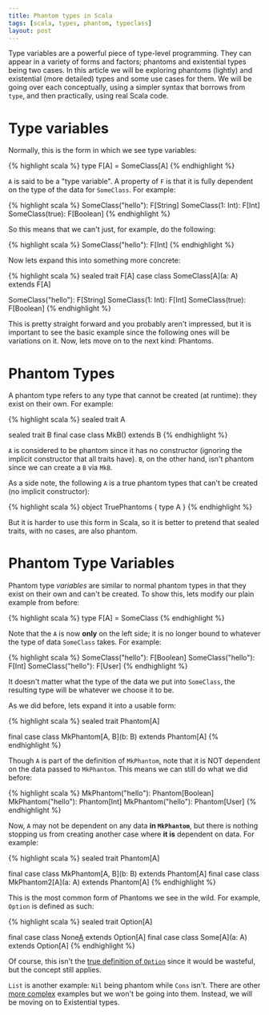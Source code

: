 ```yaml
---
title: Phantom types in Scala
tags: [scala, types, phantom, typeclass]
layout: post
---
```


Type variables are a powerful piece of type-level programming. They can appear
in a variety of forms and factors; phantoms and existential types being two
cases. In this article we will be exploring phantoms (lightly) and existential
(more detailed) types and some use cases for them. We will be going over
each conceptually, using a simpler syntax that borrows from `type`, and then
practically, using real Scala code.

# Type variables

Normally, this is the form in which we see type variables:

{% highlight scala %}
type F[A] = SomeClass[A]
{% endhighlight %}

`A` is said to be a "type variable". A property of `F` is that it is fully
dependent on the type of the data for `SomeClass`. For example:

{% highlight scala %}
SomeClass("hello"): F[String]
SomeClass(1: Int): F[Int]
SomeClass(true): F[Boolean]
{% endhighlight %}

So this means that we can't just, for example, do the following:

{% highlight scala %}
SomeClass("hello"): F[Int]
{% endhighlight %}

Now lets expand this into something more concrete:

{% highlight scala %}
sealed trait F[A]
case class SomeClass[A](a: A) extends F[A]

SomeClass("hello"): F[String]
SomeClass(1: Int): F[Int]
SomeClass(true): F[Boolean]
{% endhighlight %}

This is pretty straight forward and you probably aren't impressed, but it is
important to see the basic example since the following ones will be variations
on it. Now, lets move on to the next kind: Phantoms.

# Phantom Types

A phantom type refers to any type that cannot be created (at runtime): they
exist on their own. For example:

{% highlight scala %}
sealed trait A

sealed trait B
final case class MkB() extends B
{% endhighlight %}

`A` is considered to be phantom since it has no constructor (ignoring the
implicit constructor that all traits have). `B`, on the other hand, isn't
phantom since we can create a `B` via `MkB`.

As a side note, the following `A` is a true phantom types that can't be created
(no implicit constructor):

{% highlight scala %}
object TruePhantoms {
  type A
}
{% endhighlight %}

But it is harder to use this form in Scala, so it is better to pretend that
sealed traits, with no cases, are also phantom.

# Phantom Type Variables

Phantom type *variables* are similar to normal phantom types in that they
exist on their own and can't be created. To show this, lets modify our plain
example from before:

{% highlight scala %}
type F[A] = SomeClass
{% endhighlight %}

Note that the `A` is now **only** on the left side; it is no longer bound to
whatever the type of data `SomeClass` takes. For example:

{% highlight scala %}
SomeClass("hello"): F[Boolean]
SomeClass("hello"): F[Int]
SomeClass("hello"): F[User]
{% endhighlight %}

It doesn't matter what the type of the data we put into `SomeClass`, the
resulting type will be whatever we choose it to be.

As we did before, lets expand it into a usable form:

{% highlight scala %}
sealed trait Phantom[A]

final case class MkPhantom[A, B](b: B) extends Phantom[A]
{% endhighlight %}

Though `A` is part of the definition of `MkPhantom`, note that it is NOT
dependent on the data passed to `MkPhantom`. This means we can still do what
we did before:

{% highlight scala %}
MkPhantom("hello"): Phantom[Boolean]
MkPhantom("hello"): Phantom[Int]
MkPhantom("hello"): Phantom[User]
{% endhighlight %}

Now, `A` may not be dependent on any data **in `MkPhantom`**, but there is
nothing stopping us from creating another case where **it is** dependent on
data. For example:

{% highlight scala %}
sealed trait Phantom[A]

final case class MkPhantom[A, B](b: B) extends Phantom[A]
final case class MkPhantom2[A](a: A) extends Phantom[A]
{% endhighlight %}

This is the most common form of Phantoms we see in the wild. For example,
`Option` is defined as such:

{% highlight scala %}
sealed trait Option[A]

final case class None[A]() extends Option[A]
final case class Some[A](a: A) extends Option[A]
{% endhighlight %}

Of course, this isn't the [true definition of `Option`](option-link) since it
would be wasteful, but the concept still applies.

`List` is another example: `Nil` being phantom while `Cons` isn't. There are
other [more complex](tagged-link) examples but we won't be going into them.
Instead, we will be moving on to Existential types.
